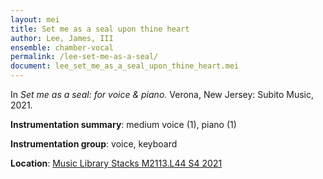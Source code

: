 ```yaml
---
layout: mei
title: Set me as a seal upon thine heart
author: Lee, James, III
ensemble: chamber-vocal
permalink: /lee-set-me-as-a-seal/
document: lee_set_me_as_a_seal_upon_thine_heart.mei
---
```


In *Set me as a seal: for voice & piano.* Verona, New Jersey: Subito Music, 2021.

**Instrumentation summary**: medium voice (1), piano (1)

**Instrumentation group**: voice, keyboard

**Location**: <a href="https://tufts.primo.exlibrisgroup.com/permalink/01TUN_INST/1kc9gia/alma991018231845603851" target="_blank">Music Library Stacks M2113.L44 S4 2021</a>
